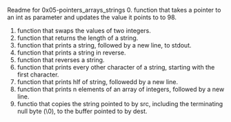 Readme for 0x05-pointers_arrays_strings
0. function that takes a pointer to an int as parameter and updates the value it points to to 98.
1. function that swaps the values of two integers.
2. function that returns the length of a string.
3. function that prints a string, followed by a new line, to stdout.
4. function that prints a string in reverse.
5. function that reverses a string.
6. function that prints every other character of a string, starting with the first character.
7. function that prints hlf of  string, followedd by a new line.
8. function that prints n elements of an array of integers, followed by a new line.
9. functio that copies the string pointed to by src, including the terminating null byte (\0), to the buffer pointed to by dest.
